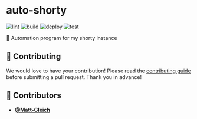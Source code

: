 <!-- DO NOT REMOVE - contributor_list:data:start:["Matt-Gleich"]:end -->

# auto-shorty

[![lint](https://github.com/Matt-Gleich/auto-shorty/actions/workflows/lint.yml/badge.svg)](https://github.com/Matt-Gleich/auto-shorty/actions/workflows/lint.yml)
[![build](https://github.com/Matt-Gleich/auto-shorty/actions/workflows/build.yml/badge.svg)](https://github.com/Matt-Gleich/auto-shorty/actions/workflows/build.yml)
[![deploy](https://github.com/Matt-Gleich/auto-shorty/actions/workflows/deploy.yml/badge.svg)](https://github.com/Matt-Gleich/auto-shorty/actions/workflows/deploy.yml)
[![test](https://github.com/Matt-Gleich/auto-shorty/actions/workflows/test.yml/badge.svg)](https://github.com/Matt-Gleich/auto-shorty/actions/workflows/test.yml)

🤖 Automation program for my shorty instance

## 🙌 Contributing

We would love to have your contribution! Please read the [contributing guide](CONTRIBUTING.md) before submitting a pull request. Thank you in advance!

<!-- prettier-ignore-start -->
<!-- DO NOT REMOVE - contributor_list:start -->
## 👥 Contributors


- **[@Matt-Gleich](https://github.com/Matt-Gleich)**

<!-- DO NOT REMOVE - contributor_list:end -->
<!-- prettier-ignore-end -->
